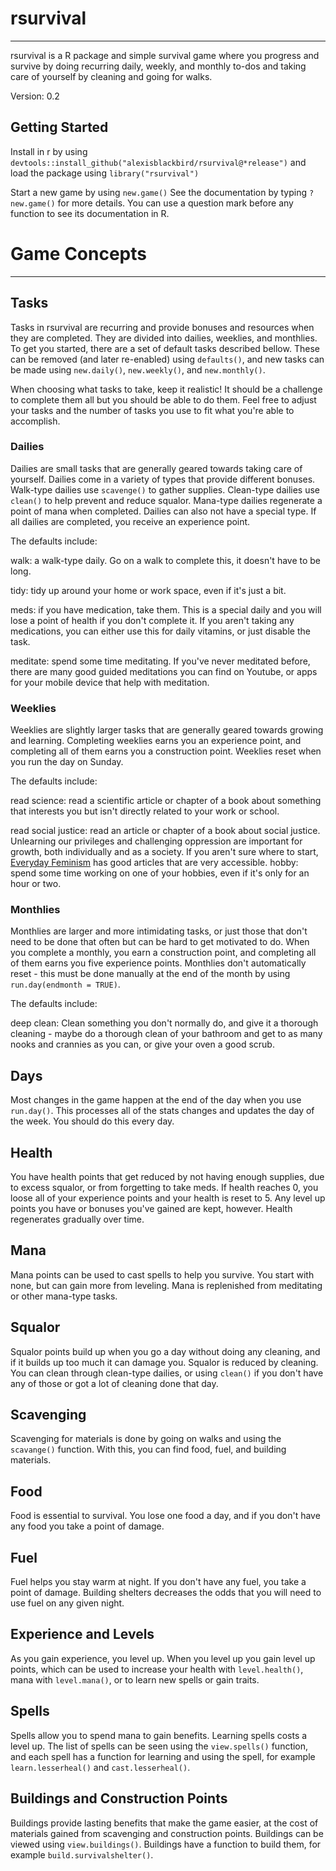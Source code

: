 # rsurvival
___
rsurvival is a R package and simple survival game where you progress and survive by doing recurring daily, weekly, and monthly to-dos and taking care of yourself by cleaning and going for walks.

Version: 0.2

## Getting Started

Install in r by using `devtools::install_github("alexisblackbird/rsurvival@*release")` and load the package using `library("rsurvival")`

Start a new game by using `new.game()` See the documentation by typing `?new.game()` for more details. You can use a question mark before any function to see its documentation in R.

# Game Concepts
___
## Tasks

Tasks in rsurvival are recurring and provide bonuses and resources when they are completed. They are divided into dailies, weeklies, and monthlies. To get you started, there are a set of default tasks described bellow. These can be removed (and later re-enabled) using `defaults()`, and new tasks can be made using `new.daily()`, `new.weekly()`, and `new.monthly()`. 

When choosing what tasks to take, keep it realistic! It should be a challenge to complete them all but you should be able to do them. Feel free to adjust your tasks and the number of tasks you use to fit what you're able to accomplish. 

### Dailies

Dailies are small tasks that are generally geared towards taking care of yourself. Dailies come in a variety of types that provide different bonuses. Walk-type dailies use `scavenge()` to gather supplies. Clean-type dailies use `clean()` to help prevent and reduce squalor. Mana-type dailies regenerate a point of mana when completed. Dailies can also not have a special type. If all dailies are completed, you receive an experience point.

The defaults include:

walk: a walk-type daily. Go on a walk to complete this, it doesn't have to be long.

tidy: tidy up around your home or work space, even if it's just a bit.

meds: if you have medication, take them. This is a special daily and you will lose a point of health if you don't complete it. If you aren't taking any medications, you can either use this for daily vitamins, or just disable the task.

meditate: spend some time meditating. If you've never meditated before, there are many good guided meditations you can find on Youtube, or apps for your mobile device that help with meditation.

### Weeklies

Weeklies are slightly larger tasks that are generally geared towards growing and learning. Completing weeklies earns you an experience point, and completing all of them earns you a construction point. Weeklies reset when you run the day on Sunday.

The defaults include:

read science: read a scientific article or chapter of a book about something that interests you but isn't directly related to your work or school.

read social justice: read an article or chapter of a book about social justice. Unlearning our privileges and challenging oppression are important for growth, both individually and as a society. If you aren't sure where to start, [Everyday Feminism](http://everydayfeminism.com/) has good articles that are very accessible.
hobby: spend some time working on one of your hobbies, even if it's only for an hour or two.

### Monthlies

Monthlies are larger and more intimidating tasks, or just those that don't need to be done that often but can be hard to get motivated to do. When you complete a monthly, you earn a construction point, and completing all of them earns you five experience points. Monthlies don't automatically reset - this must be done manually at the end of the month by using `run.day(endmonth = TRUE)`.

The defaults include:

deep clean: Clean something you don't normally do, and give it a thorough cleaning - maybe do a thorough clean of your bathroom and get to as many nooks and crannies as you can, or give your oven a good scrub.

## Days

Most changes in the game happen at the end of the day when you use `run.day()`. This processes all of the stats changes and updates the day of the week. You should do this every day.

## Health

You have health points that get reduced by not having enough supplies, due to excess squalor, or from forgetting to take meds. If health reaches 0, you loose all of your experience points and your health is reset to 5. Any level up points you have or bonuses you've gained are kept, however. Health regenerates gradually over time.

## Mana

Mana points can be used to cast spells to help you survive. You start with none, but can gain more from leveling. Mana is replenished from meditating or other mana-type tasks.

## Squalor

Squalor points build up when you go a day without doing any cleaning, and if it builds up too much it can damage you. Squalor is reduced by cleaning. You can clean through clean-type dailies, or using `clean()` if you don't have any of those or got a lot of cleaning done that day.

## Scavenging

Scavenging for materials is done by going on walks and using the `scavange()` function. With this, you can find food, fuel, and building materials.

## Food

Food is essential to survival. You lose one food a day, and if you don't have any food you take a point of damage.

## Fuel

Fuel helps you stay warm at night. If you don't have any fuel, you take a point of damage. Building shelters decreases the odds that you will need to use fuel on any given night.

## Experience and Levels

As you gain experience, you level up. When you level up you gain level up points, which can be used to increase your health with `level.health()`, mana with `level.mana()`, or to learn new spells or gain traits.

## Spells

Spells allow you to spend mana to gain benefits. Learning spells costs a level up. The list of spells can be seen using the `view.spells()` function, and each spell has a function for learning and using the spell, for example `learn.lesserheal()` and `cast.lesserheal()`.

## Buildings and Construction Points

Buildings provide lasting benefits that make the game easier, at the cost of materials gained from scavenging and construction points. Buildings can be viewed using `view.buildings()`. Buildings have a function to build them, for example `build.survivalshelter()`. 


